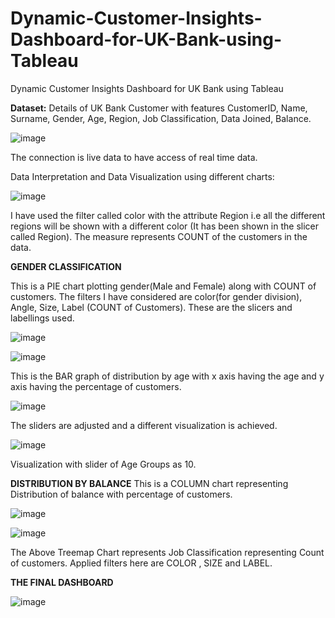 # Dynamic-Customer-Insights-Dashboard-for-UK-Bank-using-Tableau
Dynamic Customer Insights Dashboard for UK Bank using Tableau

**Dataset:** 
Details of UK Bank Customer with features CustomerID, Name, Surname, Gender,
Age, Region, Job Classification, Data Joined, Balance.



![image](https://github.com/priyanka011011/Dynamic-Customer-Insights-Dashboard-for-UK-Bank-using-Tableau/assets/83969599/719eb0ff-0669-4f01-aac4-048ad97b85b1)





The connection is live data to have access of real time data. 

Data Interpretation and Data Visualization using different charts: 




![image](https://github.com/priyanka011011/Dynamic-Customer-Insights-Dashboard-for-UK-Bank-using-Tableau/assets/83969599/7dfe4efb-1770-437e-81dc-bc95e9a74c4b)




I have used the filter called color with the attribute Region i.e all the different regions will be shown with a different color (It has been shown in the slicer called Region).  The measure represents COUNT of the customers in the data. 

**GENDER CLASSIFICATION**

This is a PIE chart plotting gender(Male and Female) along with COUNT of customers. The filters I have considered are color(for gender division), Angle, Size, Label (COUNT of
Customers). These are the slicers and labellings used. 




![image](https://github.com/priyanka011011/Dynamic-Customer-Insights-Dashboard-for-UK-Bank-using-Tableau/assets/83969599/64d243b8-1a11-4db3-8cb4-eda243059f26)





![image](https://github.com/priyanka011011/Dynamic-Customer-Insights-Dashboard-for-UK-Bank-using-Tableau/assets/83969599/934638e6-69ed-49d4-8f3e-a0b5b578fee8) 





This is the BAR graph of distribution by age with x axis having the age and y axis having the percentage of customers.  





![image](https://github.com/priyanka011011/Dynamic-Customer-Insights-Dashboard-for-UK-Bank-using-Tableau/assets/83969599/c9c3c11b-745f-42a3-b930-6bd01e338562)






The sliders are adjusted and a different visualization is achieved.  




![image](https://github.com/priyanka011011/Dynamic-Customer-Insights-Dashboard-for-UK-Bank-using-Tableau/assets/83969599/5303a956-128c-4dbd-9f66-d1d12ee6c48f)




Visualization with slider of Age Groups as 10.  


**DISTRIBUTION BY BALANCE** 
This is a COLUMN chart representing Distribution of balance with percentage of customers. 




![image](https://github.com/priyanka011011/Dynamic-Customer-Insights-Dashboard-for-UK-Bank-using-Tableau/assets/83969599/8c81a5fe-b626-4aeb-8564-fa75f0fb30fd)





![image](https://github.com/priyanka011011/Dynamic-Customer-Insights-Dashboard-for-UK-Bank-using-Tableau/assets/83969599/2bbf1762-cec6-41f3-b53e-f09ad4a54741)




The Above  Treemap Chart represents Job Classification representing Count of customers. Applied filters here are COLOR , SIZE and LABEL.  




**THE FINAL DASHBOARD**



![image](https://github.com/priyanka011011/Dynamic-Customer-Insights-Dashboard-for-UK-Bank-using-Tableau/assets/83969599/f9c5ef0c-b031-438b-9ee8-c3d9288463c4)

